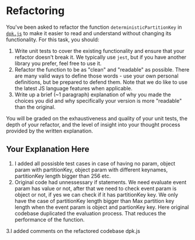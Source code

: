 # Refactoring

You've been asked to refactor the function `deterministicPartitionKey` in [`dpk.js`](dpk.js) to make it easier to read and understand without changing its functionality. For this task, you should:

1. Write unit tests to cover the existing functionality and ensure that your refactor doesn't break it. We typically use `jest`, but if you have another library you prefer, feel free to use it.
2. Refactor the function to be as "clean" and "readable" as possible. There are many valid ways to define those words - use your own personal definitions, but be prepared to defend them. Note that we do like to use the latest JS language features when applicable.
3. Write up a brief (~1 paragraph) explanation of why you made the choices you did and why specifically your version is more "readable" than the original.

You will be graded on the exhaustiveness and quality of your unit tests, the depth of your refactor, and the level of insight into your thought process provided by the written explanation.

## Your Explanation Here
1. I added all possisble test cases in case of having no param, object param with partitionKey, object param with different keynames, partitionKey length bigger than 256 etc.
2. Original code had unnessessary if statements. We need evaluate event param has value or not, after that we need to check event param is object or not, if yes we can check if it has partitionKey key. We only have the case of partitionKey length bigger than Max partition key length when the event param is object and partionKey key. Here original codebase duplicated the evaluation process. That reduces the performance of the function.

3.I added comments on the refactored codebase dpk.js
